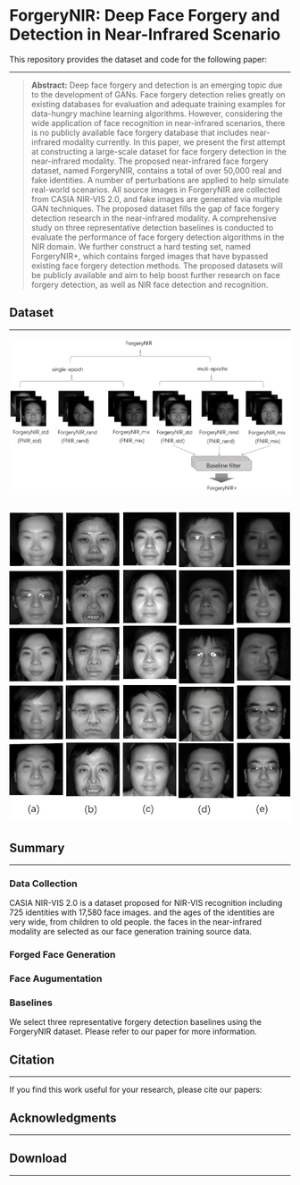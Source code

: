 # ForgeryNIR: Deep Face Forgery and Detection in Near-Infrared Scenario

This repository provides the dataset and code for the following paper:

---
> **Abstract:** 
Deep face forgery and detection is an emerging topic due to the development of GANs. Face forgery detection relies greatly on existing databases for evaluation and adequate training examples for data-hungry machine learning algorithms. However, considering the wide application of face recognition in near-infrared scenarios, there is no publicly available face forgery database that includes near-infrared modality currently. In this paper, we present the first attempt at constructing a large-scale dataset for face forgery detection in the near-infrared modality. The proposed near-infrared face forgery dataset, named ForgeryNIR, contains a total of over 50,000 real and fake identities. A number of perturbations are applied to help simulate real-world scenarios. All source images in ForgeryNIR are collected from CASIA NIR-VIS 2.0, and fake images are generated via multiple GAN techniques. The proposed dataset fills the gap of face forgery detection research in the near-infrared modality. A comprehensive study on three representative detection baselines is conducted to evaluate the performance of face forgery detection algorithms in the NIR domain. We further construct a hard testing set, named ForgeryNIR+, which contains forged images that have bypassed existing face forgery detection methods. The proposed datasets will be publicly available and aim to help boost further research on face forgery detection, as well as NIR face detection and recognition.


## Dataset
---
![数据库总构成图](source/数据库总构成图.png)

![数据库示例](source/数据库示例.png)
---


## Summary
---
### Data Collection

CASIA NIR-VIS 2.0  is a dataset proposed for NIR-VIS recognition including 725 identities with 17,580 face images. and the ages of the identities are very wide, from children to old people. the faces in the near-infrared modality are selected as our face generation training source data.

### Forged Face Generation



### Face Augumentation

### Baselines

We select three representative forgery detection baselines using the ForgeryNIR dataset. Please refer to our paper for more information.

## Citation
---
If you find this work useful for your research, please cite our papers:

## Acknowledgments
---

## Download
---
